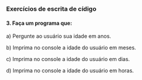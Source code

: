 
### Exercícios de escrita de cídigo

#### 3. Faça um programa que:

a) Pergunte ao usuário sua idade em anos.

b) Imprima no console a idade do usuário em meses.

c) Imprima no console a idade do usuário em dias.

d) Imprima no console a idade do usuário em horas.
